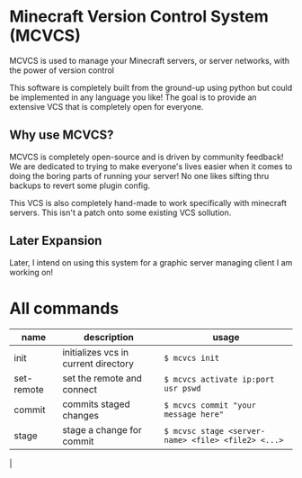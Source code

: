 # Minecraft Version Control System (MCVCS)

MCVCS is used to manage your Minecraft servers, or server networks, with the power of version control

This software is completely built from the ground-up using python but could be implemented in any language you like!
The goal is to provide an extensive VCS that is completely open for everyone.

## Why use MCVCS?

MCVCS is completely open-source and is driven by community feedback! We are dedicated to trying to make everyone's lives easier when it comes to doing the boring parts of running your server! No one likes sifting thru backups to revert some plugin config.

This VCS is also completely hand-made to work specifically with minecraft servers. This isn't a patch onto some existing VCS sollution.

## Later Expansion

Later, I intend on using this system for a graphic server managing client I am working on!

# All commands

|name|description|usage|
|----|-----------|-----|
|init| initializes vcs in current directory|`$ mcvcs init`|
|set-remote| set the remote and connect| `$ mcvcs activate ip:port usr pswd`|
|commit|commits staged changes| `$ mcvcs commit "your message here"`|
|stage| stage a change for commit| `$ mcvsc stage <server-name> <file> <file2> <...>`
|